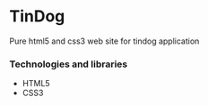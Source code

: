 # TinDog 
  Pure html5 and css3 web site for tindog application

### Technologies and libraries
- HTML5
- CSS3
